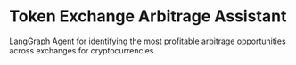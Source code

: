 # Token Exchange Arbitrage Assistant
LangGraph Agent for identifying the most profitable arbitrage opportunities across exchanges for cryptocurrencies